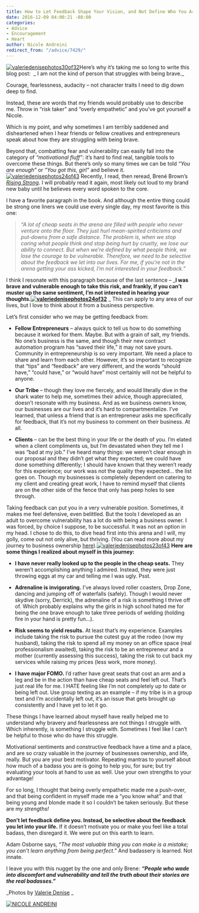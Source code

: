 ```yaml
---
title: How to Let Feedback Shape Your Vision, and Not Define Who You Are
date: 2016-12-09 04:00:21 -08:00
categories:
- Advice
- Encouragement
- Heart
author: Nicole Andreini
redirect_from: "/advice/7429/"
---
```


[![valeriedenisephotos30of32](https://yellow-blog-images.imgix.net/2016/12/ValerieDenisePhotos30of321.jpg)](https://yellow-blog-images.imgix.net/2016/12/ValerieDenisePhotos30of321.jpg)Here’s why it’s taking me so long to write this blog post:  _ I am not the kind of person that struggles with being brave._

Courage, fearlessness, audacity – not character traits I need to dig down deep to find.

Instead, these are words that my friends would probably use to describe me. Throw in “risk taker” and “overly empathetic” and you’ve got yourself a Nicole.

Which is my point, and why sometimes I am terribly saddened and disheartened when I hear friends or fellow creatives and entrepreneurs speak about how they are struggling with being brave.

Beyond that, combatting fear and vulnerability can easily fall into the category of _“motivational fluff”_: it’s hard to find real, tangible tools to overcome these things. But there’s only so many times we can be told _“You are enough”_ or _“You got this, girl”_ and believe it.[![valeriedenisephotos24of43](https://yellow-blog-images.imgix.net/2016/12/ValerieDenisePhotos24of43.jpg)](https://yellow-blog-images.imgix.net/2016/12/ValerieDenisePhotos24of43.jpg) Recently, I read, then reread, Brené Brown’s _[Rising Strong](https://www.amazon.com/Rising-Strong-Reckoning-Rumble-Revolution/dp/0812995821)_. I will probably read it again, most likely out loud to my brand new baby until he believes every word spoken to the core.

I have a favorite paragraph in the book. And although the entire thing could be strong one liners we could use every single day, my most favorite is this one:

> _“A lot of cheap seats in the arena are filled with people who never venture onto the floor. They just hurl mean-spirited criticisms and put-downs from a safe distance. The problem is, when we stop caring what people think and stop being hurt by cruelty, we lose our ability to connect. But when we’re defined by what people think, we lose the courage to be vulnerable. Therefore, we need to be selective about the feedback we let into our lives. For me, if you’re not in the arena getting your ass kicked, I’m not interested in your feedback.”_

I think I resonate with this paragraph because of the last sentence – _**I was brave and vulnerable enough to take this risk, and frankly, if you can’t muster up the same sentiment, I’m not interested in hearing your thoughts.[![valeriedenisephotos24of32](https://yellow-blog-images.imgix.net/2016/12/ValerieDenisePhotos24of32.jpg)](https://yellow-blog-images.imgix.net/2016/12/ValerieDenisePhotos24of32.jpg)** _ This can apply to any area of our lives, but I love to think about it from a business perspective.

Let’s first consider who we may be getting feedback from:

*   **Fellow Entrepreneurs** – always quick to tell us how to do something because it worked for them. Maybe. But with a grain of salt, my friends. No one’s business is the same, and though their new contract automation program has “saved their life,” it may not save yours. Community in entrepreneurship is so very important. We need a place to share and learn from each other. However, it’s so important to recognize that “tips” and “feedback” are very different, and the words “should have,” “could have,” or “would have” most certainly will not be helpful to anyone.

*   **Our Tribe** – though they love me fiercely, and would literally dive in the shark water to help me, sometimes their advice, though appreciated, doesn’t resonate with my business. And as we business owners know, our businesses are our lives and it’s hard to compartmentalize. I’ve learned, that unless a friend that is an entrepreneur asks me specifically for feedback, that it’s not my business to comment on their business. At all.

*   **Clients** – can be the best thing in your life or the death of you. I’m elated when a client compliments us, but I’m devastated when they tell me I was “bad at my job.” I’ve heard many things: we weren’t clear enough in our proposal and they didn’t get what they expected; we could have done something differently; I should have known that they weren’t ready for this experience; our work was not the quality they expected… the list goes on. Though my businesses is completely dependent on catering to my client and creating great work, I have to remind myself that clients are on the other side of the fence that only has peep holes to see through.

Taking feedback can put you in a very vulnerable position. Sometimes, it makes me feel defensive, even belittled. But the tools I developed as an adult to overcome vulnerability has a lot do with being a business owner. I was forced, by choice I suppose, to be successful. It was not an option in my head. I chose to do this, to dive head first into this arena and I will, my golly, come out not only alive, but thriving. (You can read more about my journey to business ownership [here](http://yellowconference.com/2016/06/28/the-twenty-two-steps-i-took-to-create-my-successful-business/)).[![valeriedenisephotos23of43](https://yellow-blog-images.imgix.net/2016/12/ValerieDenisePhotos23of43.jpg)](https://yellow-blog-images.imgix.net/2016/12/ValerieDenisePhotos23of43.jpg) **Here are some things I realized about myself in this journey:**

*   **I have never really looked up to the people in the cheap seats.** They weren’t accomplishing anything I admired. Instead, they were just throwing eggs at my car and telling me I was ugly. Psst.

*   **Adrenaline is invigorating.** I’ve always loved roller coasters, Drop Zone, dancing and jumping off of waterfalls (safely). Though I would never skydive (sorry, Derrick), the adrenaline of a risk is something I thrive off of. Which probably explains why the girls in high school hated me for being the one brave enough to take three periods of welding (holding fire in your hand is pretty fun…).

*   **Risk seems to yield results.** At least that’s my experience. Examples include taking the risk to pursue the cutest guy at the rodeo (now my husband), taking the risk to spend all my money on an office space (real professionalism awaited), taking the risk to be an entrepreneur and a mother (currently assessing this success), taking the risk to cut back my services while raising my prices (less work, more money).

*   **I have major FOMO.** I’d rather have great seats that cost an arm and a leg and be in the action than have cheap seats and feel left out. That’s just real life for me. I HATE feeling like I’m not completely up to date or being left out. Use group texting as an example – if my tribe is in a group text and I’m accidentally left out, it’s an issue that gets brought up consistently and I have yet to let it go.

These things I have learned about myself have really helped me to understand why bravery and fearlessness are not things I struggle with. Which inherently, is something I struggle with. Sometimes I feel like I can’t be helpful to those who do have this struggle.

Motivational sentiments and constructive feedback have a time and a place, and are so crazy valuable in the journey of businesses ownership, and life, really. But you are your best motivator. Repeating mantras to yourself about how much of a badass you are is going to help you, for sure; but try evaluating your tools at hand to use as well. Use your own strengths to your advantage!

For so long, I thought that being overly empathetic made me a push-over, and that being confident in myself made me a “you know what” and that being young and blonde made it so I couldn’t be taken seriously. But these are my _strengths!_

**Don’t let feedback define you. Instead, be selective about the feedback you let into your life.** If it doesn’t motivate you or make you feel like a total badass, then disregard it. We were put on this earth to learn.

Adam Osborne says, _“The most valuable thing you can make is a mistake; you can’t learn anything from being perfect.”_ And badassery is learned. Not innate.

I leave you with this nugget by the one and only Brene: **_“People who wade into discomfort and vulnerability and tell the truth about their stories are the real badasses.”_**

_Photos by [Valerie Denise](http://www.valeriedenisephotos.com/) _

[![NICOLE ANDREINI](https://yellow-blog-images.imgix.net/2016/05/NCIOLEANDREINI.jpg)](http://www.studiotwenty-two.com/)

